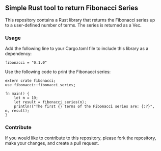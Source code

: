 ## Simple Rust tool to return Fibonacci Series

This repository contains a Rust library that returns the Fibonacci series up to a user-defined number of terms. The series is returned as a Vec<u32>.

### Usage
Add the following line to your Cargo.toml file to include this library as a dependency:

```
fibonacci = "0.1.0"
```

Use the following code to print the Fibonacci series:

```
extern crate fibonacci;
use fibonacci::fibonacci_series;

fn main() {
    let n = 10;
    let result = fibonacci_series(n);
    println!("The first {} terms of the Fibonacci series are: {:?}", n, result);
}
```

### Contribute
If you would like to contribute to this repository, please fork the repository, make your changes, and create a pull request.
